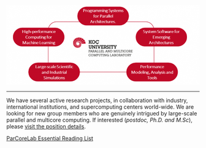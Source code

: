 <p align="center">
  <img src="/img/home.png" alt="Visit Positions">
</p>

---

We have several active research projects, in collaboration with industry, international institutions, and supercomputing centers world-wide. We are looking for new group members who are genuinely intrigued by large-scale parallel and multicore computing. If interested (_postdoc, Ph.D. and M.Sc_), please [visit the position details](https://parcorelab.ku.edu.tr/jobs/).

[ParCoreLab Essential Reading List](../misc/essential-reading-list.md)
